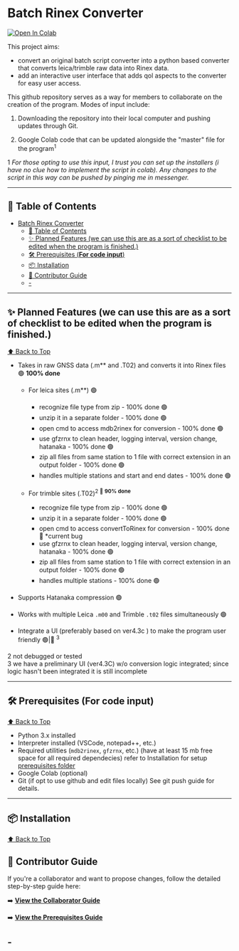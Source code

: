 # Batch Rinex Converter

[![Open In Colab](https://colab.research.google.com/assets/colab-badge.svg)](https://colab.research.google.com/drive/1_EEAtk_WzpY_h_sYny5qQ-sm7VuxEjtE?usp=sharing)

This project aims:
- convert an original batch script converter into a python based converter that converts leica/trimble raw data into Rinex data.
- add an interactive user interface that adds qol aspects to the converter for easy user access.

This github repository serves as a way for members to collaborate on the creation of the program.
Modes of input include:

1. Downloading the repository into their local computer and pushing updates through Git.

2. Google Colab code that can be updated alongside the "master" file for the program<sup>1

1 *For those opting to use this input, I trust you can set up the installers (i have no clue how to implement the script in colab). Any changes to the script in this way can be pushed by pinging me in messenger.*

---

## 📖 Table of Contents
- [Batch Rinex Converter](#batch-rinex-converter)
  - [📖 Table of Contents](#-table-of-contents)
  - [✨ Planned Features (we can use this are as a sort of checklist to be edited when the program is finished.)](#-planned-features-we-can-use-this-are-as-a-sort-of-checklist-to-be-edited-when-the-program-is-finished)
  - [🛠 Prerequisites (**For code input**)](#-prerequisites-for-code-input)
  - [📦 Installation](#-installation)
  - [📖 Contributor Guide](#-contributor-guide)
  - [-](#-)

---

## ✨ Planned Features (we can use this are as a sort of checklist to be edited when the program is finished.)
[⬆️ Back to Top](#-table-of-contents)
- Takes in raw GNSS data (.m** and .T02) and converts it into Rinex files 🟢 **100% done**
    - For leica sites (.m**) 🟢
        - recognize file type from zip - 100% done 🟢
        - unzip it in a separate folder - 100% done 🟢
        - open cmd to access mdb2rinex for conversion - 100% done 🟢
        - use gfzrnx to clean header, logging interval, version change, hatanaka - 100% done 🟢
        - zip all files from same station to 1 file with correct extension in an output folder - 100% done 🟢
        - handles multiple stations and start and end dates - 100% done 🟢

    - For trimble sites (.T02)<sup>2 🔴 **90% done**
        - recognize file type from zip - 100% done 🟢
        - unzip it in a separate folder - 100% done 🟢
        - open cmd to access convertToRinex for conversion - 100% done 🔴 *current bug
        - use gfzrnx to clean header, logging interval, version change, hatanaka - 100% done 🟢
        - zip all files from same station to 1 file with correct extension in an output folder - 100% done 🟢
        - handles multiple stations - 100% done 🟢

- Supports Hatanaka compression 🟢
- Works with multiple Leica `.m00` and Trimble `.t02` files simultaneously 🟢
- Integrate a UI (preferably based on ver4\.3c ) to make the program user friendly 🟢|🔴 <sup>3

2 not debugged or tested  
3 we have a preliminary UI (ver4\.3C) w/o conversion logic integrated; since logic hasn't been integrated it is still incomplete

---

## 🛠 Prerequisites (**For code input**)
[⬆️ Back to Top](#-table-of-contents)
- Python 3.x installed
- Interpreter installed (VSCode, notepad++, etc.)
- Required utilities (`mdb2rinex`, `gfzrnx`, etc.) (have at least 15 mb free space for all required dependecies) refer to Installation for setup [prerequisites folder](prerequisites/)
- Google Colab (optional)
- Git (if opt to use github and edit files locally) See git push guide for details.

---

## 📦 Installation 
[⬆️ Back to Top](#-table-of-contents)
## 📖 Contributor Guide

If you're a collaborator and want to propose changes, follow the detailed step-by-step guide here:  

➡️ [**View the Collaborator Guide**](Collaborator_Guide.md)

➡️ [**View the Prerequisites Guide**](Prerequisite_Guide.md)


## -


